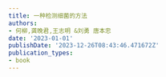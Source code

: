 ```yaml
---
title: 一种检测细菌的方法
authors:
- 何柳,龚晚君,王志明 &刘勇 唐本忠
date: '2023-01-01'
publishDate: '2023-12-26T08:43:46.471672Z'
publication_types:
- book
---
```


